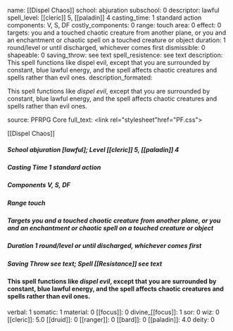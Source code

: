 name: [[Dispel Chaos]]
school: abjuration
subschool: 0
descriptor: lawful
spell_level: [[cleric]] 5, [[paladin]] 4
casting_time: 1 standard action
components: V, S, DF
costly_components: 0
range: touch
area: 0
effect: 0
targets: you and a touched chaotic creature from another plane, or you and an enchantment or chaotic spell on a touched creature or object
duration: 1 round/level or until discharged, whichever comes first
dismissible: 0
shapeable: 0
saving_throw: see text
spell_resistence: see text
description: This spell functions like dispel evil, except that you are surrounded by constant, blue lawful energy, and the spell affects chaotic creatures and spells rather than evil ones.
description_formated: <p>This spell functions like <i>dispel evil</i>, except that you are surrounded by constant, blue lawful energy, and the spell affects chaotic creatures and spells rather than evil ones.</p>
source: PFRPG Core
full_text: <link rel="stylesheet"href="PF.css"><div class="heading"><p class="alignleft">[[Dispel Chaos]]</p><div style="clear: both;"></div></div><div><h5><b>School </b>abjuration [lawful]; <b>Level </b>[[cleric]] 5, [[paladin]] 4</h5><h5><b>Casting Time </b>1 standard action</h5><h5><b>Components </b>V, S, DF</h5><h5><b>Range </b>touch</h5><h5><b>Targets </b>you and a touched chaotic creature from another plane, or you and an enchantment or chaotic spell on a touched creature or object</h5><h5><b>Duration </b>1 round/level or until discharged, whichever comes first</h5><h5><b>Saving Throw </b>see text; <b>Spell [[Resistance]] </b>see text</h5></div><div><h4><p>This spell functions like <i>dispel evil</i>, except that you are surrounded by constant, blue lawful energy, and the spell affects chaotic creatures and spells rather than evil ones.</p></h4></div>
verbal: 1
somatic: 1
material: 0
[[focus]]: 0
divine_[[focus]]: 1
sor: 0
wiz: 0
[[cleric]]: 5.0
[[druid]]: 0
[[ranger]]: 0
[[bard]]: 0
[[paladin]]: 4.0
deity: 0
